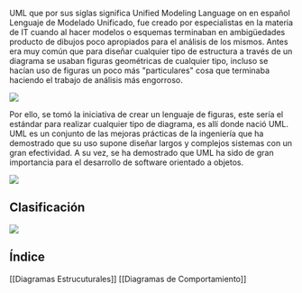 UML que por sus siglas significa Unified Modeling Language on en español Lenguaje de Modelado Unificado, fue creado por especialistas en la materia de IT cuando al hacer modelos o esquemas terminaban en ambigüedades producto de dibujos poco apropiados para el análisis de los mismos. Antes era muy común que para diseñar cualquier tipo de estructura a través de un diagrama se usaban figuras geométricas de cualquier tipo, incluso se hacían uso de figuras un poco más "particulares" cosa que terminaba haciendo el trabajo de análisis más engorroso.

![](https://i.imgur.com/piTiJUi.png)

Por ello, se tomó la iniciativa de crear un lenguaje de figuras, este sería el estándar para realizar cualquier tipo de diagrama, es allí donde nació UML. UML es un conjunto de las mejoras prácticas de la ingeniería que ha demostrado que su uso supone diseñar largos y complejos sistemas con un gran efectividad. A su vez, se ha demostrado que UML ha sido de gran importancia para el desarrollo de software orientado a objetos.

![](https://i.imgur.com/NsYtWEc.png)
## Clasificación
![](https://i.imgur.com/8xuGrZR.png)

## Índice 
[[Diagramas Estrucuturales]]
[[Diagramas de Comportamiento]]